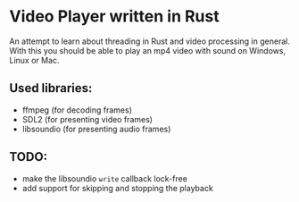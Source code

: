 # Video Player written in Rust

An attempt to learn about threading in Rust and video processing in general. With this you should be able to play an mp4 video with sound on Windows, Linux or Mac.

## Used libraries:

- ffmpeg (for decoding frames)
- SDL2 (for presenting video frames)
- libsoundio (for presenting audio frames)

## TODO:

- make the libsoundio `write` callback lock-free
- add support for skipping and stopping the playback
